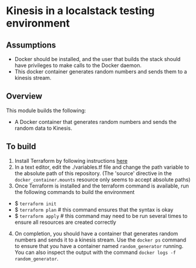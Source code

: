 # Kinesis in a localstack testing environment

## Assumptions
- Docker should be installed, and the user that builds the stack should have privileges to make calls to the Docker daemon.
- This docker container generates random numbers and sends them to a kinesis stream.

## Overview
This module builds the following:
- A Docker container that generates random numbers and sends the random data to Kinesis.

## To build
1) Install Terraform by following instructions [here](https://learn.hashicorp.com/terraform/getting-started/install.html)
2) In a text editor, edit the ./variables.tf file and change the path variable to the absolute path of this repository. (The 'source' directive in the `docker_container.mounts` resource only seems to accept absolute paths)
3) Once Terraform is installed and the terraform command is available, run the following commands to build the environment
+ $ `terraform init`
+ $ `terraform plan`  		# this command ensures that the syntax is okay
+ $ `terraform apply`		# this command may need to be run several times to ensure all resources are created correctly
4) On completion, you should have a container that generates random numbers and sends it to a kinesis stream. Use the `docker ps` command to ensure that you have a container named `random_generator` running. You can also inspect the output with the command `docker logs -f random_generator`.
